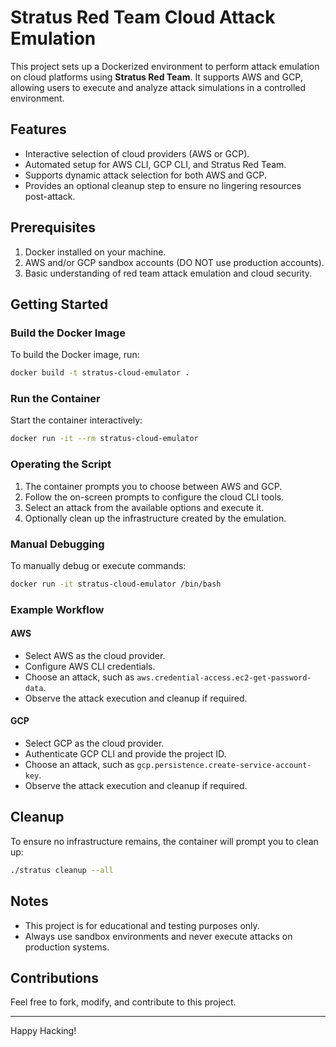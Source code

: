 # Stratus Red Team Cloud Attack Emulation

This project sets up a Dockerized environment to perform attack emulation on cloud platforms using **Stratus Red Team**. It supports AWS and GCP, allowing users to execute and analyze attack simulations in a controlled environment.

## Features
- Interactive selection of cloud providers (AWS or GCP).
- Automated setup for AWS CLI, GCP CLI, and Stratus Red Team.
- Supports dynamic attack selection for both AWS and GCP.
- Provides an optional cleanup step to ensure no lingering resources post-attack.

## Prerequisites
1. Docker installed on your machine.
2. AWS and/or GCP sandbox accounts (DO NOT use production accounts).
3. Basic understanding of red team attack emulation and cloud security.

## Getting Started

### Build the Docker Image
To build the Docker image, run:
```bash
docker build -t stratus-cloud-emulator .
```

### Run the Container
Start the container interactively:
```bash
docker run -it --rm stratus-cloud-emulator
```

### Operating the Script
1. The container prompts you to choose between AWS and GCP.
2. Follow the on-screen prompts to configure the cloud CLI tools.
3. Select an attack from the available options and execute it.
4. Optionally clean up the infrastructure created by the emulation.

### Manual Debugging
To manually debug or execute commands:
```bash
docker run -it stratus-cloud-emulator /bin/bash
```

### Example Workflow
#### AWS
- Select AWS as the cloud provider.
- Configure AWS CLI credentials.
- Choose an attack, such as `aws.credential-access.ec2-get-password-data`.
- Observe the attack execution and cleanup if required.

#### GCP
- Select GCP as the cloud provider.
- Authenticate GCP CLI and provide the project ID.
- Choose an attack, such as `gcp.persistence.create-service-account-key`.
- Observe the attack execution and cleanup if required.

## Cleanup
To ensure no infrastructure remains, the container will prompt you to clean up:
```bash
./stratus cleanup --all
```

## Notes
- This project is for educational and testing purposes only.
- Always use sandbox environments and never execute attacks on production systems.

## Contributions
Feel free to fork, modify, and contribute to this project.

---

Happy Hacking!
